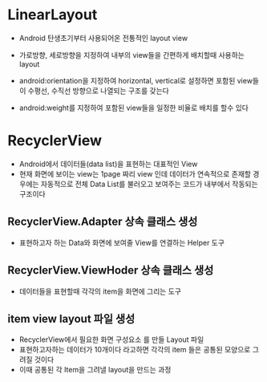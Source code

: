 # LinearLayout
* Android 탄생초기부터 사용되어온 전통적인 layout view
* 가로방향, 세로방향을 지정하여 내부의 view들을 간편하게
 배치할때 사용하는 layout
* android:orientation을 지정하여 horizontal, vertical로 설정하면
포함된 view들이 수평선, 수직선 방향으로 나열되는 구조를 갖는다

* android:weight를 지정하여 포함된 view들을 일정한 비율로 배치를
할수 있다

# RecyclerView
* Android에서 데이터들(data list)을 표현하는 대표적인 View
* 현재 화면에 보이는 view는 1page 짜리 view 인데
데이터가 연속적으로 존재할 경우에는 자동적으로 전체 Data List를
불러오고 보여주는 코드가 내부에서 작동되는 구조이다

## RecyclerView.Adapter 상속 클래스 생성
* 표현하고자 하는 Data와 화면에 보여줄 View를 연결하는 Helper 도구

## RecyclerView.ViewHoder 상속 클래스 생성
* 데이터들을 표현할때 각각의 item을 화면에 그리는 도구

## item view layout 파일 생성
* RecyclerView에서 필요한 화면 구성요소 를 만들 Layout 파일
* 표현하고자하는 데이터가 10개이다 라고하면 각각의 item 들은 공통된 모양으로 그려질 것이다
* 이때 공통된 각 Item을 그려낼 layout을 만드는 과정







